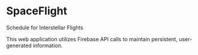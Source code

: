 # SpaceFlight
Schedule for Interstellar Flights

This web application utilizes Firebase API calls to maintain persistent, user-generated information.
